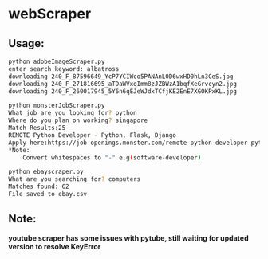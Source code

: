 # webScraper

## Usage:
```bash
python adobeImageScraper.py
enter search keyword: albatross  
downloading 240_F_87596649_YcP7YCIWco5PANAnL0D6wxHD0hLn3CeS.jpg  
downloading 240_F_271816695_aTDaWVxqImm8zJZBWzA1bqfXeGrvcyn2.jpg  
downloading 240_F_260017945_5Y6n6qEJeWJdxTCfjKE2EnE7XGOKPxKL.jpg  
```

```bash
python monsterJobScraper.py
What job are you looking for? python
Where do you plan on working? singapore
Match Results:25
REMOTE Python Developer - Python, Flask, Django
Apply here:https://job-openings.monster.com/remote-python-developer-python-flask-django-cleveland-oh-us-cybercoders/215304292
*Note:
    Convert whitespaces to "-" e.g(software-developer)
```

```bash
python ebayscraper.py
What are you searching for? computers
Matches found: 62
File saved to ebay.csv
```

## Note:  
**youtube scraper has some issues with pytube, still waiting for updated version to resolve KeyError**